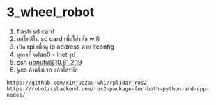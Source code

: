 # 3_wheel_robot

1. flash sd card
2. แก้ไฟล์ใน sd card เพื่อใส่รหัส wifi
3. เปิด rpi เพื่อดู ip address ด้วย ifconfig
4. ดูเลขที่ wlan0 - inet รูป
5. ssh ubnutu@10.61.2.19
6. yes ถ้าครั้งแรก แล้วใส่รหัส

``` https://github.com/xinjuezou-whi/rplidar_ros2 ```
```https://roboticsbackend.com/ros2-package-for-both-python-and-cpp-nodes/```
